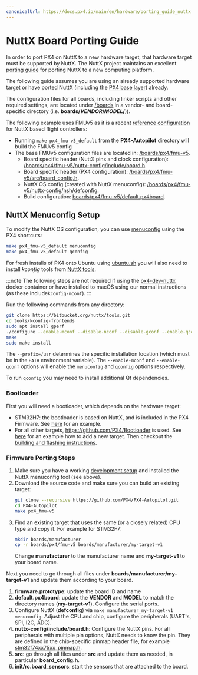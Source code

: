 ```yaml
---
canonicalUrl: https://docs.px4.io/main/en/hardware/porting_guide_nuttx
---
```


# NuttX Board Porting Guide

In order to port PX4 on NuttX to a new hardware target, that hardware target must be supported by NuttX.
The NuttX project maintains an excellent [porting guide](https://cwiki.apache.org/confluence/display/NUTTX/Porting+Guide) for porting NuttX to a new computing platform.

The following guide assumes you are using an already supported hardware target or have ported NuttX (including the [PX4 base layer](https://github.com/PX4/PX4-Autopilot/tree/release/1.13/platforms/nuttx/src/px4)) already.

The configuration files for all boards, including linker scripts and other required settings, are located under [/boards](https://github.com/PX4/PX4-Autopilot/tree/release/1.13/boards/) in a vendor- and board-specific directory (i.e. **boards/_VENDOR_/_MODEL_/**)).

The following example uses FMUv5 as it is a recent [reference configuration](../hardware/reference_design.md) for NuttX based flight controllers:
* Running `make px4_fmu-v5_default` from the **PX4-Autopilot** directory will build the FMUv5 config
* The base FMUv5 configuration files are located in: [/boards/px4/fmu-v5](https://github.com/PX4/PX4-Autopilot/tree/release/1.13/boards/px4/fmu-v5).
  * Board specific header (NuttX pins and clock configuration): [/boards/px4/fmu-v5/nuttx-config/include/board.h](https://github.com/PX4/PX4-Autopilot/blob/release/1.13/boards/px4/fmu-v5/nuttx-config/include/board.h). 
  * Board specific header (PX4 configuration): [/boards/px4/fmu-v5/src/board_config.h](https://github.com/PX4/PX4-Autopilot/blob/release/1.13/boards/px4/fmu-v5/src/board_config.h). 
  * NuttX OS config (created with NuttX menuconfig): [/boards/px4/fmu-v5/nuttx-config/nsh/defconfig](https://github.com/PX4/PX4-Autopilot/blob/release/1.13/boards/px4/fmu-v5/nuttx-config/nsh/defconfig).
  * Build configuration: [boards/px4/fmu-v5/default.px4board](https://github.com/PX4/PX4-Autopilot/blob/release/1.13/boards/px4/fmu-v5/default.px4board).

## NuttX Menuconfig Setup

To modify the NuttX OS configuration, you can use [menuconfig](https://bitbucket.org/patacongo/nuttx/src/master/) using the PX4 shortcuts:
```sh
make px4_fmu-v5_default menuconfig
make px4_fmu-v5_default qconfig
```

For fresh installs of PX4 onto Ubuntu using [ubuntu.sh](https://github.com/PX4/PX4-Autopilot/blob/release/1.13/Tools/setup/ubuntu.sh) <!-- NEED px4_version --> you will also need to install *kconfig* tools from [NuttX tools](https://bitbucket.org/nuttx/tools/src/master/).

:::note
The following steps are not required if using the [px4-dev-nuttx](https://hub.docker.com/r/px4io/px4-dev-nuttx/) docker container or have installed to macOS using our normal instructions (as these include`kconfig-mconf`). 
:::

Run the following commands from any directory:
```sh
git clone https://bitbucket.org/nuttx/tools.git
cd tools/kconfig-frontends
sudo apt install gperf
./configure --enable-mconf --disable-nconf --disable-gconf --enable-qconf --prefix=/usr
make
sudo make install
```

The `--prefix=/usr` determines the specific installation location (which must be in the `PATH` environment variable).
The `--enable-mconf` and `--enable-qconf` options will enable the `menuconfig` and `qconfig` options respectively.

To run `qconfig` you may need to install additional Qt dependencies.

### Bootloader

First you will need a bootloader, which depends on the hardware target:
- STM32H7: the bootloader is based on NuttX, and is included in the PX4 Firmware.
  See [here](https://github.com/PX4/PX4-Autopilot/tree/release/1.13/boards/holybro/durandal-v1/nuttx-config/bootloader) for an example.
- For all other targets, https://github.com/PX4/Bootloader is used. See [here](https://github.com/PX4/Bootloader/pull/155/files) for an example how to add a new target.
  Then checkout the [building and flashing instructions](../software_update/stm32_bootloader.md).

### Firmware Porting Steps

1. Make sure you have a working [development setup](../dev_setup/dev_env.md) and installed the NuttX menuconfig tool (see above).
1. Download the source code and make sure you can build an existing target:
   ```bash
   git clone --recursive https://github.com/PX4/PX4-Autopilot.git
   cd PX4-Autopilot
   make px4_fmu-v5
   ```
1. Find an existing target that uses the same (or a closely related) CPU type and copy it.
   For example for STM32F7:
   ```bash
   mkdir boards/manufacturer
   cp -r boards/px4/fmu-v5 boards/manufacturer/my-target-v1
   ```
   Change **manufacturer** to the manufacturer name and **my-target-v1** to your board name.
   
Next you need to go through all files under **boards/manufacturer/my-target-v1** and update them according to your board.
1. **firmware.prototype**: update the board ID and name
1. **default.px4board**: update the **VENDOR** and **MODEL** to match the directory names (**my-target-v1**). 
   Configure the serial ports.
1. Configure NuttX (**defconfig**) via `make manufacturer_my-target-v1 menuconfig`: Adjust the CPU and chip, configure the peripherals (UART's, SPI, I2C, ADC).
1. **nuttx-config/include/board.h**: Configure the NuttX pins.
   For all peripherals with multiple pin options, NuttX needs to know the pin.
   They are defined in the chip-specific pinmap header file, for example [stm32f74xx75xx_pinmap.h](https://github.com/PX4/NuttX/blob/px4_firmware_nuttx-8.2/arch/arm/src/stm32f7/hardware/stm32f74xx75xx_pinmap.h).
1. **src**: go through all files under **src** and update them as needed, in particular **board_config.h**.
1. **init/rc.board_sensors**: start the sensors that are attached to the board.

